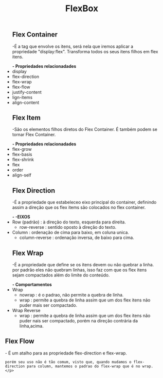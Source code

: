 <html>

<body>

<header>
<h1>FlexBox</h1>
</header>

<div>

<div>

<ul>

<h2>Flex Container</h2>
<p>-É a tag que envolve os itens, será nela que iremos aplicar a propriedade "display:flex". Transforma todos os seus itens filhos em flex itens.</p>
<strong>- Propriedades relacionadades</strong>
<li>display</li>
<li>flex-direction</li>
<li>flex-wrap</li>
<li>flex-flow</li>
<li>justify-content</li>
<li>lign-items</li>
<li>align-content</li>
</ul>

</div>


<div>

<ul>

<h2>Flex Item</h2>

<p>-São os elementos filhos diretos do Flex Container. É também
podem se tornar Flex Container.</p>
<strong>- Propriedades relacionadades</strong>

<li>flex-grow</li>
<li>flex-basis</li>
<li>flex-shrink</li>
<li>flex</li>
<li>order</li>
<li>align-self</li>

</ul>

</div>

<div>

<ul>

<h2>Flex Direction</h2>

<p>-É a propriedade que estabeleceo eixo principal do container,
definindo assim a direção que os flex items são colocados no flex container.</p>
<strong>- -EIXOS</strong>

<li>Row (padrão) : à direção do texto, esquerda para direita.
<ul><li>row-reverse : sentido oposto à direção do texto.</li></ul>
</li>
<li>Column : ordenação de cima para baixo, em coluna unica.
<ul><li>column-reverse : ordenação inversa, de baixo para cima.</li></ul>
</li>

</ul>

</div>

<div>

<ul>

<h2>Flex Wrap</h2>

<p>-É a propriedade que define se os itens devem ou não quebrar a linha.
	por padrão eles não quebram linhas, isso faz com que os flex itens
sejam compactados além do limite do conteúdo.</p>
<strong>- Comportamentos</strong>

<li>Wrap
<ul><li>nowrap : é o padrao, não permite a quebra de linha.</li></ul>
<ul><li>wrap : permite a quebra de linha assim que um dos flex itens não puder mais ser compactado.</li></ul>
</li>
<li>Wrap Reverse
<ul><li>wrap : permite a quebra de linha assim que um dos flex itens não puder nais ser compactado, porém na direção contrária da linha,acima.</li></ul>
</li>

</ul>

</div>
<div>
<h2>Flex Flow</h2>
<p>- É um atalho para as propriedade flex-direction e flex-wrap.

	porém seu uso não é tão comum, visto que, quando mudamos o flex-direction para column, mantemos o padrao do flex-wrap que é no wrap.</p>
</div>




</div>

</body>

</html>